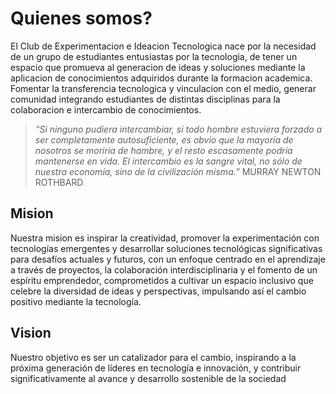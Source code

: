 # Quienes somos?

El Club de Experimentacion e Ideacion Tecnologica nace por la necesidad de un grupo de estudiantes entusiastas por la tecnologia, de tener un espacio que promueva al generacion de ideas y soluciones mediante la aplicacion de conocimientos adquiridos durante la formacion academica. Fomentar la transferencia tecnologica y vinculacion con el medio, generar comunidad integrando estudiantes de distintas disciplinas para la colaboracion e intercambio de conocimientos.

> *“Si ninguno pudiera intercambiar, si todo hombre estuviera forzado a ser completamente autosuficiente, es obvio que la mayoría de nosotros se moriría de hambre, y el resto escasamente podría mantenerse en vida. El intercambio es la sangre vital, no sólo de nuestra economía, sino de la civilización misma.”*
>  MURRAY NEWTON ROTHBARD

## Mision

Nuestra mision es inspirar la creatividad, promover la experimentación con tecnologías emergentes y desarrollar soluciones tecnológicas significativas para desafíos actuales y futuros, con un enfoque centrado en el aprendizaje a través de proyectos, la colaboración interdisciplinaria y el fomento de un espíritu emprendedor, comprometidos a cultivar un espacio inclusivo que celebre la diversidad de ideas y perspectivas, impulsando así el cambio positivo mediante la tecnología.

## Vision

Nuestro objetivo es ser un catalizador para el cambio, inspirando a la próxima generación de líderes en tecnología e innovación, y contribuir significativamente al avance y desarrollo sostenible de la sociedad